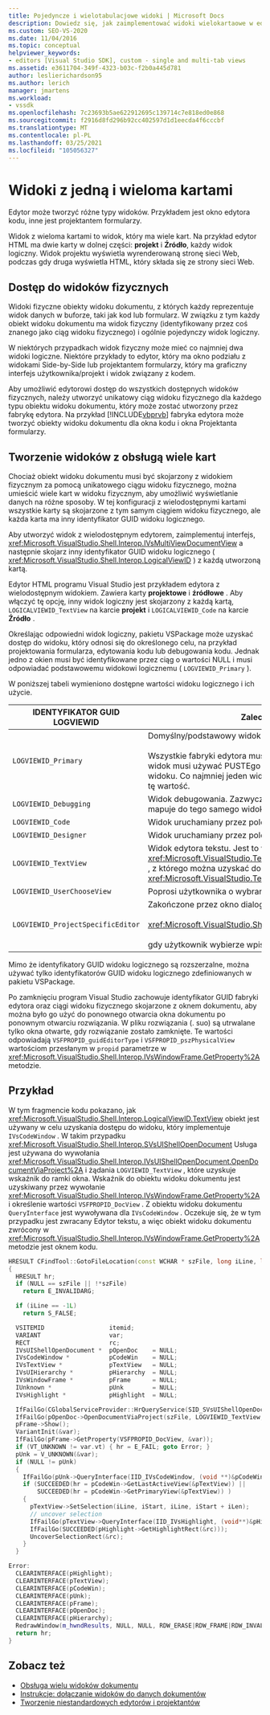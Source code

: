```yaml
---
title: Pojedyncze i wielotabulacjowe widoki | Microsoft Docs
description: Dowiedz się, jak zaimplementować widoki wielokartaowe w edytorach, takich jak okna edytora kodu i Projektant formularzy.
ms.custom: SEO-VS-2020
ms.date: 11/04/2016
ms.topic: conceptual
helpviewer_keywords:
- editors [Visual Studio SDK], custom - single and multi-tab views
ms.assetid: e3611704-349f-4323-b03c-f2b0a445d781
author: leslierichardson95
ms.author: lerich
manager: jmartens
ms.workload:
- vssdk
ms.openlocfilehash: 7c23693b5ae622912695c139714c7e818ed0e868
ms.sourcegitcommit: f2916d8fd296b92cc402597d1d1eecda4f6cccbf
ms.translationtype: MT
ms.contentlocale: pl-PL
ms.lasthandoff: 03/25/2021
ms.locfileid: "105056327"
---
```

# <a name="single-and-multi-tab-views"></a>Widoki z jedną i wieloma kartami
Edytor może tworzyć różne typy widoków. Przykładem jest okno edytora kodu, inne jest projektantem formularzy.

 Widok z wieloma kartami to widok, który ma wiele kart. Na przykład edytor HTML ma dwie karty w dolnej części: **projekt** i **Źródło**, każdy widok logiczny. Widok projektu wyświetla wyrenderowaną stronę sieci Web, podczas gdy druga wyświetla HTML, który składa się ze strony sieci Web.

## <a name="accessing-physical-views"></a>Dostęp do widoków fizycznych
 Widoki fizyczne obiekty widoku dokumentu, z których każdy reprezentuje widok danych w buforze, taki jak kod lub formularz. W związku z tym każdy obiekt widoku dokumentu ma widok fizyczny (identyfikowany przez coś znanego jako ciąg widoku fizycznego) i ogólnie pojedynczy widok logiczny.

 W niektórych przypadkach widok fizyczny może mieć co najmniej dwa widoki logiczne. Niektóre przykłady to edytor, który ma okno podziału z widokami Side-by-Side lub projektantem formularzy, który ma graficzny interfejs użytkownika/projekt i widok związany z kodem.

 Aby umożliwić edytorowi dostęp do wszystkich dostępnych widoków fizycznych, należy utworzyć unikatowy ciąg widoku fizycznego dla każdego typu obiektu widoku dokumentu, który może zostać utworzony przez fabrykę edytora. Na przykład [!INCLUDE[vbprvb](../code-quality/includes/vbprvb_md.md)] fabryka edytora może tworzyć obiekty widoku dokumentu dla okna kodu i okna Projektanta formularzy.

## <a name="creating-multi-tabbed-views"></a>Tworzenie widoków z obsługą wiele kart
 Chociaż obiekt widoku dokumentu musi być skojarzony z widokiem fizycznym za pomocą unikatowego ciągu widoku fizycznego, można umieścić wiele kart w widoku fizycznym, aby umożliwić wyświetlanie danych na różne sposoby. W tej konfiguracji z wielodostępnymi kartami wszystkie karty są skojarzone z tym samym ciągiem widoku fizycznego, ale każda karta ma inny identyfikator GUID widoku logicznego.

 Aby utworzyć widok z wielodostępnym edytorem, zaimplementuj interfejs, <xref:Microsoft.VisualStudio.Shell.Interop.IVsMultiViewDocumentView> a następnie skojarz inny identyfikator GUID widoku logicznego ( <xref:Microsoft.VisualStudio.Shell.Interop.LogicalViewID> ) z każdą utworzoną kartą.

 Edytor HTML programu Visual Studio jest przykładem edytora z wielodostępnym widokiem. Zawiera karty **projektowe** i **źródłowe** . Aby włączyć tę opcję, inny widok logiczny jest skojarzony z każdą kartą, `LOGICALVIEWID_TextView` na karcie **projekt** i `LOGICALVIEWID_Code` na karcie **Źródło** .

 Określając odpowiedni widok logiczny, pakietu VSPackage może uzyskać dostęp do widoku, który odnosi się do określonego celu, na przykład projektowania formularza, edytowania kodu lub debugowania kodu. Jednak jedno z okien musi być identyfikowane przez ciąg o wartości NULL i musi odpowiadać podstawowemu widokowi logicznemu ( `LOGVIEWID_Primary` ).

 W poniższej tabeli wymieniono dostępne wartości widoku logicznego i ich użycie.

|IDENTYFIKATOR GUID LOGVIEWID|Zalecane użycie|
|--------------------|---------------------|
|`LOGVIEWID_Primary`|Domyślny/podstawowy widok fabryki edytora.<br /><br /> Wszystkie fabryki edytora muszą obsługiwać tę wartość. Ten widok musi używać PUSTEgo ciągu jako jego fizycznego ciągu widoku. Co najmniej jeden widok logiczny musi być ustawiony na tę wartość.|
|`LOGVIEWID_Debugging`|Widok debugowania. Zazwyczaj program `LOGVIEWID_Debugging` mapuje do tego samego widoku co `LOGVIEWID_Code` .|
|`LOGVIEWID_Code`|Widok uruchamiany przez polecenie **Wyświetl kod** .|
|`LOGVIEWID_Designer`|Widok uruchamiany przez polecenie **Widok formularza** .|
|`LOGVIEWID_TextView`|Widok edytora tekstu. Jest to widok, który zwraca <xref:Microsoft.VisualStudio.TextManager.Interop.IVsCodeWindow> , z którego można uzyskać dostęp <xref:Microsoft.VisualStudio.TextManager.Interop.IVsTextView> .|
|`LOGVIEWID_UserChooseView`|Poprosi użytkownika o wybranie widoku, który ma być używany.|
|`LOGVIEWID_ProjectSpecificEditor`|Zakończone przez okno dialogowe **Otwórz za pomocą** , aby<br /><br /> <xref:Microsoft.VisualStudio.Shell.Interop.IVsProject.OpenItem%2A><br /><br /> gdy użytkownik wybierze wpis "(edytor domyślny projektu)".|

 Mimo że identyfikatory GUID widoku logicznego są rozszerzalne, można używać tylko identyfikatorów GUID widoku logicznego zdefiniowanych w pakietu VSPackage.

 Po zamknięciu program Visual Studio zachowuje identyfikator GUID fabryki edytora oraz ciągi widoku fizycznego skojarzone z oknem dokumentu, aby można było go użyć do ponownego otwarcia okna dokumentu po ponownym otwarciu rozwiązania. W pliku rozwiązania (. suo) są utrwalane tylko okna otwarte, gdy rozwiązanie zostało zamknięte. Te wartości odpowiadają `VSFPROPID_guidEditorType` i `VSFPROPID_pszPhysicalView` wartościom przesłanym w `propid` parametrze w <xref:Microsoft.VisualStudio.Shell.Interop.IVsWindowFrame.GetProperty%2A> metodzie.

## <a name="example"></a>Przykład
 W tym fragmencie kodu pokazano, jak <xref:Microsoft.VisualStudio.Shell.Interop.LogicalViewID.TextView> obiekt jest używany w celu uzyskania dostępu do widoku, który implementuje `IVsCodeWindow` . W takim przypadku <xref:Microsoft.VisualStudio.Shell.Interop.SVsUIShellOpenDocument> Usługa jest używana do wywołania <xref:Microsoft.VisualStudio.Shell.Interop.IVsUIShellOpenDocument.OpenDocumentViaProject%2A> i żądania `LOGVIEWID_TextView` , które uzyskuje wskaźnik do ramki okna. Wskaźnik do obiektu widoku dokumentu jest uzyskiwany przez wywołanie <xref:Microsoft.VisualStudio.Shell.Interop.IVsWindowFrame.GetProperty%2A> i określenie wartości `VSFPROPID_DocView` . Z obiektu widoku dokumentu `QueryInterface` jest wywoływana dla `IVsCodeWindow` . Oczekuje się, że w tym przypadku jest zwracany Edytor tekstu, a więc obiekt widoku dokumentu zwrócony w <xref:Microsoft.VisualStudio.Shell.Interop.IVsWindowFrame.GetProperty%2A> metodzie jest oknem kodu.

```cpp
HRESULT CFindTool::GotoFileLocation(const WCHAR * szFile, long iLine, long iStart, long iLen)
{
  HRESULT hr;
  if (NULL == szFile || !*szFile)
    return E_INVALIDARG;

  if (iLine == -1L)
    return S_FALSE;

  VSITEMID                  itemid;
  VARIANT                   var;
  RECT                      rc;
  IVsUIShellOpenDocument *  pOpenDoc    = NULL;
  IVsCodeWindow *           pCodeWin    = NULL;
  IVsTextView *             pTextView   = NULL;
  IVsUIHierarchy *          pHierarchy  = NULL;
  IVsWindowFrame *          pFrame      = NULL;
  IUnknown *                pUnk        = NULL;
  IVsHighlight *            pHighlight  = NULL;

  IfFailGo(CGlobalServiceProvider::HrQueryService(SID_SVsUIShellOpenDocument, IID_IVsUIShellOpenDocument, (void **)&pOpenDoc));
  IfFailGo(pOpenDoc->OpenDocumentViaProject(szFile, LOGVIEWID_TextView, NULL, &pHierarchy, &itemid, &pFrame));
  pFrame->Show();
  VariantInit(&var);
  IfFailGo(pFrame->GetProperty(VSFPROPID_DocView, &var));
  if (VT_UNKNOWN != var.vt) { hr = E_FAIL; goto Error; }
  pUnk = V_UNKNOWN(&var);
  if (NULL != pUnk)
  {
    IfFailGo(pUnk->QueryInterface(IID_IVsCodeWindow, (void **)&pCodeWin));
    if (SUCCEEDED(hr = pCodeWin->GetLastActiveView(&pTextView)) ||
        SUCCEEDED(hr = pCodeWin->GetPrimaryView(&pTextView)) )
    {
      pTextView->SetSelection(iLine, iStart, iLine, iStart + iLen);
      // uncover selection
      IfFailGo(pTextView->QueryInterface(IID_IVsHighlight, (void**)&pHighlight));
      IfFailGo(SUCCEEDED(pHighlight->GetHighlightRect(&rc)));
      UncoverSelectionRect(&rc);
    }
  }

Error:
  CLEARINTERFACE(pHighlight);
  CLEARINTERFACE(pTextView);
  CLEARINTERFACE(pCodeWin);
  CLEARINTERFACE(pUnk);
  CLEARINTERFACE(pFrame);
  CLEARINTERFACE(pOpenDoc);
  CLEARINTERFACE(pHierarchy);
  RedrawWindow(m_hwndResults, NULL, NULL, RDW_ERASE|RDW_FRAME|RDW_INVALIDATE|RDW_ALLCHILDREN);
  return hr;
}
```

## <a name="see-also"></a>Zobacz też
- [Obsługa wielu widoków dokumentu](../extensibility/supporting-multiple-document-views.md)
- [Instrukcje: dołączanie widoków do danych dokumentów](../extensibility/how-to-attach-views-to-document-data.md)
- [Tworzenie niestandardowych edytorów i projektantów](../extensibility/creating-custom-editors-and-designers.md)
